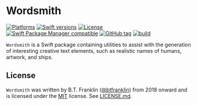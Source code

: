 Wordsmith
=========

[![Platforms](https://img.shields.io/endpoint?url=https%3A%2F%2Fswiftpackageindex.com%2Fapi%2Fpackages%2Fbtfranklin%2FWordsmith%2Fbadge%3Ftype%3Dplatforms)](https://swiftpackageindex.com/btfranklin/Wordsmith)
[![Swift versions](https://img.shields.io/endpoint?url=https%3A%2F%2Fswiftpackageindex.com%2Fapi%2Fpackages%2Fbtfranklin%2FWordsmith%2Fbadge%3Ftype%3Dswift-versions)](https://swiftpackageindex.com/btfranklin/Wordsmith)
[![License](https://img.shields.io/badge/License-MIT-blue.svg)](https://github.com/btfranklin/Wordsmith/blob/main/LICENSE)
[![Swift Package Manager compatible](https://img.shields.io/badge/SPM-compatible-brightgreen.svg?style=flat&colorA=28a745&&colorB=4E4E4E)](https://github.com/apple/swift-package-manager)
[![GitHub tag](https://img.shields.io/github/tag/btfranklin/Wordsmith.svg)](https://github.com/btfranklin/Wordsmith)
[![build](https://github.com/btfranklin/Wordsmith/workflows/build/badge.svg)](https://github.com/btfranklin/Wordsmith/actions/workflows/build.yml)

`Wordsmith` is a Swift package containing utilities to assist with the generation of interesting creative text elements, such as realistic names of humans, artwork, and ships.

## License

`Wordsmith` was written by B.T. Franklin ([@btfranklin](https://github.com/btfranklin)) from 2018 onward and is licensed under the [MIT](https://opensource.org/licenses/MIT) license. See [LICENSE.md](LICENSE.md).
